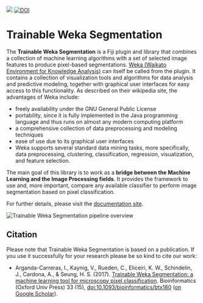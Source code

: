 [![](https://travis-ci.org/fiji/Trainable_Segmentation.svg?branch=master)](https://travis-ci.org/fiji/Trainable_Segmentation)
[![DOI](https://zenodo.org/badge/doi/10.5281/zenodo.59290.svg)](http://dx.doi.org/10.5281/zenodo.59290)

Trainable Weka Segmentation
======================
The **Trainable Weka Segmentation** is a Fiji plugin and library that combines a collection of machine learning algorithms with a set of selected image features to produce pixel-based segmentations. [Weka (Waikato Environment for Knowledge Analysis)](http://www.cs.waikato.ac.nz/ml/weka/) can itself be called from the plugin. It contains a collection of visualization tools and algorithms for data analysis and predictive modeling, together with graphical user interfaces for easy access to this functionality. As described on their wikipedia site, the advantages of Weka include:

- freely availability under the GNU General Public License
- portability, since it is fully implemented in the Java programming language and thus runs on almost any modern computing platform
- a comprehensive collection of data preprocessing and modeling techniques
- ease of use due to its graphical user interfaces
- Weka supports several standard data mining tasks, more specifically, data preprocessing, clustering, classification, regression, visualization, and feature selection.

The main goal of this library is to work as a **bridge between the Machine Learning and the Image Processing fields**. It provides the framework to use and, more important, compare any available classifier to perform image segmentation based on pixel classification.

For further details, please visit the [documentation site](https://imagej.net/Trainable_Weka_Segmentation).

![Trainable Weka Segmentation pipeline overview](https://imagej.net/media/plugins/tws/tws-pipeline.png)

Citation
--------
Please note that Trainable Weka Segmentation is based on a publication. If you use it successfully for your research please be so kind to cite our work:
* Arganda-Carreras, I., Kaynig, V., Rueden, C., Eliceiri, K. W., Schindelin, J., Cardona, A., & Seung, H. S. (2017). [Trainable Weka Segmentation: a machine learning tool for microscopy pixel classification](https://academic.oup.com/bioinformatics/article-abstract/doi/10.1093/bioinformatics/btx180/3092362/Trainable-Weka-Segmentation-a-machine-learning). Bioinformatics (Oxford Univ Press) 33 (15), [doi:10.1093/bioinformatics/btx180](http://dx.doi.org/10.1093%2Fbioinformatics%2Fbtx180) ([on Google Scholar](http://scholar.google.com/scholar?cluster=12995971888361615836)).
